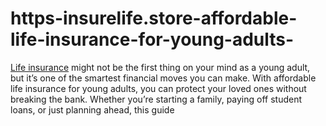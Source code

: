 # https-insurelife.store-affordable-life-insurance-for-young-adults-
[Life insurance](https://insurelife.store/affordable-life-insurance-for-young-adults/) might not be the first thing on your mind as a young adult, but it’s one of the smartest financial moves you can make. With affordable life insurance for young adults, you can protect your loved ones without breaking the bank. Whether you’re starting a family, paying off student loans, or just planning ahead, this guide 
